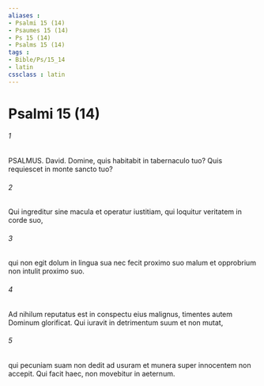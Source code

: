 ```yaml
---
aliases : 
- Psalmi 15 (14)
- Psaumes 15 (14)
- Ps 15 (14)
- Psalms 15 (14)
tags : 
- Bible/Ps/15_14
- latin
cssclass : latin
---
```


# Psalmi 15 (14)

###### 1
PSALMUS. David. Domine, quis habitabit in tabernaculo tuo? Quis requiescet in monte sancto tuo?
###### 2
Qui ingreditur sine macula et operatur iustitiam, qui loquitur veritatem in corde suo,
###### 3
qui non egit dolum in lingua sua nec fecit proximo suo malum et opprobrium non intulit proximo suo.
###### 4
Ad nihilum reputatus est in conspectu eius malignus, timentes autem Dominum glorificat. Qui iuravit in detrimentum suum et non mutat,
###### 5
qui pecuniam suam non dedit ad usuram et munera super innocentem non accepit. Qui facit haec, non movebitur in aeternum.

